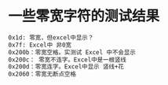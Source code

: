 # 一些零宽字符的测试结果

```txt
0x1d: 零宽，但excel中显示？
0x7f: Excel中 非0宽
0x200b：零宽空格。实测试 Excel 中不会显示
0x200c： 零宽不连字。Excel中是一根竖线
0x200d：零宽连字。Excel中显示 竖线+花
0x2060：零宽无断点空格



```



    


